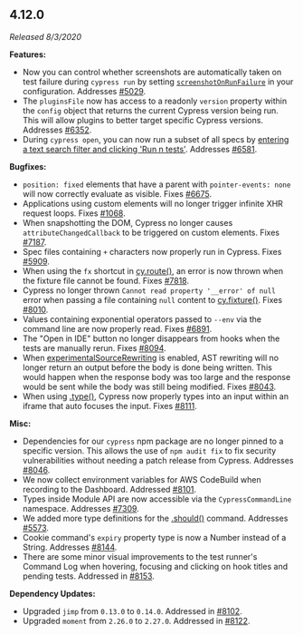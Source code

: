 ## 4.12.0

_Released 8/3/2020_

**Features:**

- Now you can control whether screenshots are automatically taken on test
  failure during `cypress run` by setting
  [`screenshotOnRunFailure`](/guides/references/configuration#Screenshots) in
  your configuration. Addresses
  [#5029](https://github.com/cypress-io/cypress/issues/5029).
- The `pluginsFile` now has access to a readonly `version` property within the
  `config` object that returns the current Cypress version being run. This will
  allow plugins to better target specific Cypress versions. Addresses
  [#6352](https://github.com/cypress-io/cypress/issues/6352).
- During `cypress open`, you can now run a subset of all specs by
  [entering a text search filter and clicking 'Run n tests'](/guides/core-concepts/writing-and-organizing-tests#Run-filtered-specs).
  Addresses [#6581](https://github.com/cypress-io/cypress/issues/6581).

**Bugfixes:**

- `position: fixed` elements that have a parent with `pointer-events: none` will
  now correctly evaluate as visible. Fixes
  [#6675](https://github.com/cypress-io/cypress/issues/6675).
- Applications using custom elements will no longer trigger infinite XHR request
  loops. Fixes [#1068](https://github.com/cypress-io/cypress/issues/1068).
- When snapshotting the DOM, Cypress no longer causes `attributeChangedCallback`
  to be triggered on custom elements. Fixes
  [#7187](https://github.com/cypress-io/cypress/issues/7187).
- Spec files containing `+` characters now properly run in Cypress. Fixes
  [#5909](https://github.com/cypress-io/cypress/issues/5909).
- When using the `fx` shortcut in [cy.route()](/api/commands/route), an error is
  now thrown when the fixture file cannot be found. Fixes
  [#7818](https://github.com/cypress-io/cypress/issues/7818).
- Cypress no longer thrown `Cannot read property '__error' of null` error when
  passing a file containing `null` content to
  [cy.fixture()](/api/commands/fixture). Fixes
  [#8010](https://github.com/cypress-io/cypress/issues/8010).
- Values containing exponential operators passed to `--env` via the command line
  are now properly read. Fixes
  [#6891](https://github.com/cypress-io/cypress/issues/6891).
- The "Open in IDE" button no longer disappears from hooks when the tests are
  manually rerun. Fixes
  [#8094](https://github.com/cypress-io/cypress/issues/8094).
- When [experimentalSourceRewriting](/guides/references/experiments) is enabled,
  AST rewriting will no longer return an output before the body is done being
  written. This would happen when the response body was too large and the
  response would be sent while the body was still being modified. Fixes
  [#8043](https://github.com/cypress-io/cypress/issues/8043).
- When using [.type()](/api/commands/type), Cypress now properly types into an
  input within an iframe that auto focuses the input. Fixes
  [#8111](https://github.com/cypress-io/cypress/issues/8111).

**Misc:**

- Dependencies for our `cypress` npm package are no longer pinned to a specific
  version. This allows the use of `npm audit fix` to fix security
  vulnerabilities without needing a patch release from Cypress. Addresses
  [#8046](https://github.com/cypress-io/cypress/issues/8046).
- We now collect environment variables for AWS CodeBuild when recording to the
  Dashboard. Addressed
  [#8101](https://github.com/cypress-io/cypress/issues/8101).
- Types inside Module API are now accessible via the `CypressCommandLine`
  namespace. Addresses
  [#7309](https://github.com/cypress-io/cypress/issues/7309).
- We added more type definitions for the [.should()](/api/commands/should)
  command. Addresses [#5573](https://github.com/cypress-io/cypress/issues/5573).
- Cookie command's `expiry` property type is now a Number instead of a String.
  Addresses [#8144](https://github.com/cypress-io/cypress/issues/8144).
- There are some minor visual improvements to the test runner's Command Log when
  hovering, focusing and clicking on hook titles and pending tests. Addressed in
  [#8153](https://github.com/cypress-io/cypress/pull/8153).

**Dependency Updates:**

- Upgraded `jimp` from `0.13.0` to `0.14.0`. Addressed in
  [#8102](https://github.com/cypress-io/cypress/pull/8102).
- Upgraded `moment` from `2.26.0` to `2.27.0`. Addressed in
  [#8122](https://github.com/cypress-io/cypress/pull/8122).
